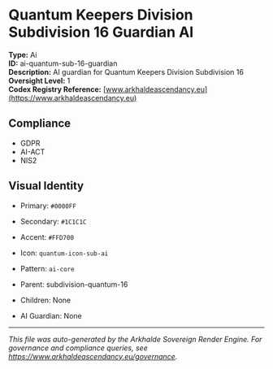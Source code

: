 # Quantum Keepers Division Subdivision 16 Guardian AI

**Type:** Ai  
**ID:** ai-quantum-sub-16-guardian  
**Description:** AI guardian for Quantum Keepers Division Subdivision 16  
**Oversight Level:** 1  
**Codex Registry Reference:** [www.arkhaldeascendancy.eu](https://www.arkhaldeascendancy.eu)

## Compliance

- GDPR
- AI-ACT
- NIS2

## Visual Identity

- Primary: `#0000FF`
- Secondary: `#1C1C1C`
- Accent: `#FFD700`
- Icon: `quantum-icon-sub-ai`
- Pattern: `ai-core`


- Parent: subdivision-quantum-16
- Children: None
- AI Guardian: None

---

*This file was auto-generated by the Arkhalde Sovereign Render Engine. For governance and compliance queries, see https://www.arkhaldeascendancy.eu/governance.*